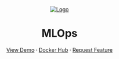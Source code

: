 <div align="center">
  <a href="https://thienhang.com">
    <img src="images/a.png" alt="Logo">
  </a>

  <h1 align="center">MLOps</h1>

  <p align="center">
    <a href="thienhang.com">View Demo</a>
    ·
    <a href="https://hub.docker.com/r/thienhang/open.thienhang.com">Docker Hub</a>
    ·
    <a href="https://thienhang.com">Request Feature</a>
  </p>
</div>

